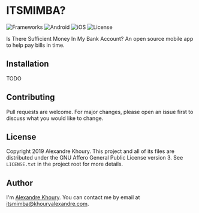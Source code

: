 # ITSMIMBA?

![Frameworks](https://img.shields.io/badge/frameworks-ionic%20+%20angular%20+%20cordova-blue)
![Android](https://img.shields.io/badge/android-green)
![iOS](https://img.shields.io/badge/iOS-lightgrey)
![License](https://img.shields.io/badge/license-AGPLv3-red)

Is There Sufficient Money In My Bank Account? An open source mobile app to help pay bills in time.

## Installation

TODO

## Contributing

Pull requests are welcome. For major changes, please open an issue first to discuss what you would like to change.

## License

Copyright 2019 Alexandre Khoury. This project and all of its files are distributed under the GNU Affero General Public License version 3. See `LICENSE.txt` in the project root for more details.

## Author

I'm [Alexandre Khoury](https://www.linkedin.com/in/alexandre-khoury). You can contact me by email at [itsmimba@khouryalexandre.com](mailto:itsmimba@khouryalexandre.com).
